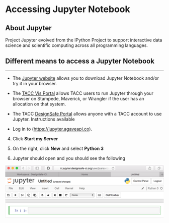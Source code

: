 # Accessing Jupyter Notebook

## About Jupyter

Project Jupyter evolved from the IPython Project to support interactive data science and 
scientific computing across all programming languages. 
 
## Different means to access a Jupyter Notebook

---
* The [Jupyter website](https://www.jupyter.org) allows you to download Jupyter Notebook and/or try it in your browser.

* The [TACC Vis Portal](https://vis.tacc.utexas.edu) allows TACC users to run Jupyter 
through your browser on Stampede, Maverick, or Wrangler if the user has an allocation on that system.

* The TACC [DesignSafe Portal](https://www.design-safe-ci.org) allows anyone with a TACC account to use Jupyter.  Instructions available

* Log in to (https://jupyter.agaveapi.co).

4. Click **Start my Server**

5. On the right, click **New** and select **Python 3**

6. Jupyter should open and you should see the following

![Launching Jupyter 09](fig/launching_jupyter_09.png)
